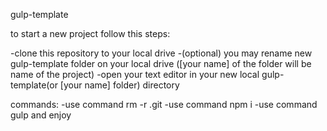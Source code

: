 gulp-template

to start a new project follow this steps:

-clone this repository to your local drive
-(optional) you may rename new gulp-template folder on your local drive ([your name] of the folder will be name of the project)
-open your text editor in your new local gulp-template(or [your name] folder) directory

commands:
-use command rm -r .git
-use command npm i
-use command gulp and enjoy 
